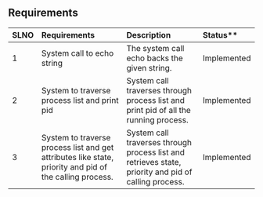 ## Requirements
|**SLNO**|**Requirements**|**Description**|Status**|
| :- | :- | :- | :- |
| 1 | System call to echo string | The system call echo backs the given string. | Implemented |
| 2 | System to traverse process list and print pid | System call traverses through process list and print pid of all the running process. | Implemented |
| 3 | System to traverse process list and get attributes like state, priority and pid of the calling process. | System call traverses through process list and retrieves state, priority and pid of calling process. | Implemented |
